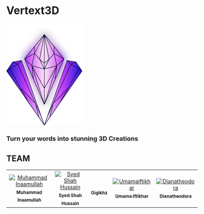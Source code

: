 # Vertext3D

<img src="https://github.com/ShahxHussain/Vertext3D/blob/main/Logos/Vertext3D%20Logo.png" alt="FormFit" width="200"/>

### Turn your words into stunning 3D Creations

## TEAM

<table >
    <tbody>
        <tr>
            <td align="center">
                <a href="https://github.com/m-inaam">
                    <img src="https://avatars.githubusercontent.com/u/94857175?v=4" width="150px; height="150px" alt="Muhammad Inaamullah"/>
                    <br />
                    <sub><b>Muhammad Inaamullah</b></sub>
                </a> 
            </td>
            <td align="center">
                <a href="https://github.com/shahxhussain">
                    <img src="https://avatars.githubusercontent.com/u/129790640?v=4" width="150px; height="150px" alt="Syed Shah Hussain"/>
                    <br />
                    <sub><b>Syed Shah Hussain</b></sub>
                </a> 
            </td>
            <td align="center">
                <a href="https://github.com/Gigikhz">
                    <img src="https://avatars.githubusercontent.com/u/171891398?v=4" width="150px; height="150px" alt=""/>
                    <br />
                    <sub><b>Gigikhz</b></sub>
                </a> 
            </td>
            <td align="center">
                <a href="https://github.com/Umamaiftikhar">
                    <img src="https://avatars.githubusercontent.com/u/124132923?v=4"width="150px; height="150px" alt="Umamaiftikhar"/>
                    <br />
                    <sub><b>Umama Iftikhar</b></sub>
                </a> 
            </td>
         <td align="center">
                <a href="https://github.com/Dianatheodora">
                    <img src="https://avatars.githubusercontent.com/u/174891082?v=4" width="150px; height="150px" alt="Dianatheodora"/>
                    <br />
                    <sub><b>Dianatheodora</b></sub>
                </a> 
            </td>
        </tr> 
</tbody>
<table>

 
